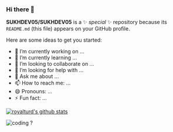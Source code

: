 ### Hi there 👋


**SUKHDEV05/SUKHDEV05** is a ✨ _special_ ✨ repository because its `README.md` (this file) appears on your GitHub profile.

Here are some ideas to get you started:

- 🔭 I’m currently working on ...
- 🌱 I’m currently learning ...
- 👯 I’m looking to collaborate on ...
- 🤔 I’m looking for help with ...
- 💬 Ask me about ...
- 📫 How to reach me: ...
- 😄 Pronouns: ...
- ⚡ Fun fact: ...

[![royalturd's github stats](https://github-readme-stats.vercel.app/api?username=SUKHDEV05)](https://github.com/SUKHDEV05)  

<img src="https://raw.githubusercontent.com/royalturd/royalturd/master/gif/coding.gif" alt="coding ?">
